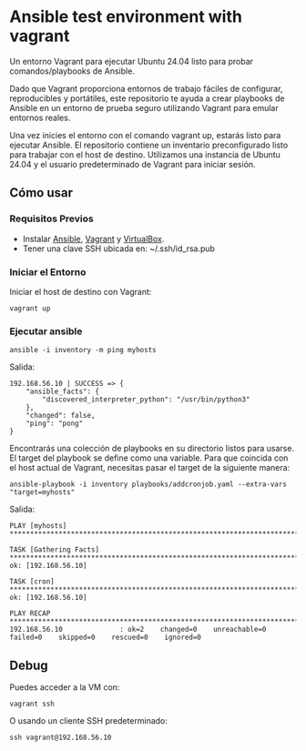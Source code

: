 # Ansible test environment with vagrant
Un entorno Vagrant para ejecutar Ubuntu 24.04 listo para probar comandos/playbooks de Ansible.

Dado que Vagrant proporciona entornos de trabajo fáciles de configurar, reproducibles y portátiles, este repositorio te ayuda a crear playbooks de Ansible en un entorno de prueba seguro utilizando Vagrant para emular entornos reales.

Una vez inicies el entorno con el comando vagrant up, estarás listo para ejecutar Ansible. El repositorio contiene un inventario preconfigurado listo para trabajar con el host de destino. Utilizamos una instancia de Ubuntu 24.04 y el usuario predeterminado de Vagrant para iniciar sesión.

## Cómo usar

### Requisitos Previos
- Instalar [Ansible](https://www.ansible.com/), [Vagrant](https://developer.hashicorp.com/vagrant/docs/installation) y  [VirtualBox](https://www.virtualbox.org/).
- Tener una clave SSH ubicada en: ~/.ssh/id_rsa.pub

### Iniciar el Entorno
Iniciar el host de destino con Vagrant:
```
vagrant up
```

### Ejecutar ansible

```
ansible -i inventory -m ping myhosts
```

Salida:
```
192.168.56.10 | SUCCESS => {
    "ansible_facts": {
        "discovered_interpreter_python": "/usr/bin/python3"
    },
    "changed": false,
    "ping": "pong"
}
```

Encontrarás una colección de playbooks en su directorio listos para usarse. El target del playbook se define como una variable. Para que coincida con el host actual de Vagrant, necesitas pasar el target de la siguiente manera:
```
ansible-playbook -i inventory playbooks/addcronjob.yaml --extra-vars "target=myhosts"
```

Salida:

```
PLAY [myhosts] ******************************************************************************************************************************************************************************************************

TASK [Gathering Facts] **********************************************************************************************************************************************************************************************
ok: [192.168.56.10]

TASK [cron] *********************************************************************************************************************************************************************************************************
ok: [192.168.56.10]

PLAY RECAP **********************************************************************************************************************************************************************************************************
192.168.56.10              : ok=2    changed=0    unreachable=0    failed=0    skipped=0    rescued=0    ignored=0   
```

## Debug
Puedes acceder a la VM con:

```
vagrant ssh
```

O usando un cliente SSH predeterminado:

```
ssh vagrant@192.168.56.10
```